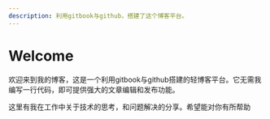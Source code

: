```yaml
---
description: 利用gitbook与github，搭建了这个博客平台。
---
```


# Welcome

欢迎来到我的博客，这是一个利用gitbook与github搭建的轻博客平台。它无需我编写一行代码，即可提供强大的文章编辑和发布功能。

这里有我在工作中关于技术的思考，和问题解决的分享。希望能对你有所帮助

